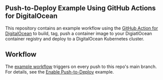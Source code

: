 ## Push-to-Deploy Example Using GitHub Actions for DigitalOcean
This repository contains an example workflow using the [GitHub Action for DigitalOcean](https://github.com/digitalocean/action-doctl) to build, tag, push a container image to your DigiatlOcean container registry and deploy to a DigitalOcean Kubernetes cluster.

## Workflow
The [example workflow](https://github.com/digitalocean/sample-push-to-deploy-doks/blob/master/.github/workflows/workflow.yaml) triggers on every push to this repo's main branch. For details, see the [Enable Push-to-Deploy](www.digitalocean.com/docs/kubernetes/how-to/deploy-using-github-actions) example.
